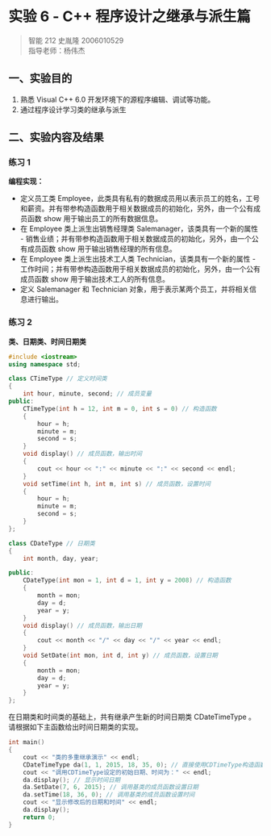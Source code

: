 # 实验 6 - C++ 程序设计之继承与派生篇

> 智能 212 史胤隆 2006010529  
> 指导老师：杨伟杰

## 一、实验目的

1. 熟悉 Visual C++ 6.0 开发环境下的源程序编辑、调试等功能。
1. 通过程序设计学习类的继承与派生

## 二、实验内容及结果

### 练习 1

**编程实现：**

-   定义员工类 Employee，此类具有私有的数据成员用以表示员工的姓名，工号和薪资。并有带参构造函数用于相关数据成员的初始化，另外，由一个公有成员函数 show 用于输出员工的所有数据信息。
-   在 Employee 类上派生出销售经理类 Salemanager，该类具有一个新的属性 - 销售业绩；并有带参构造函数用于相关数据成员的初始化，另外，由一个公有成员函数 show 用于输出销售经理的所有信息。
-   在 Employee 类上派生出技术工人类 Technician，该类具有一个新的属性 - 工作时间；并有带参构造函数用于相关数据成员的初始化，另外，由一个公有成员函数 show 用于输出技术工人的所有信息。
-   定义 Salemanager 和 Technician 对象，用于表示某两个员工，并将相关信息进行输出。

### 练习 2

**类、日期类、时间日期类**

```cpp
#include <iostream>
using namespace std;

class CTimeType // 定义时间类
{
    int hour, minute, second; // 成员变量
public:
    CTimeType(int h = 12, int m = 0, int s = 0) // 构造函数
    {
        hour = h;
        minute = m;
        second = s;
    }
    void display() // 成员函数，输出时间
    {
        cout << hour << ":" << minute << ":" << second << endl;
    }
    void setTime(int h, int m, int s) // 成员函数，设置时间
    {
        hour = h;
        minute = m;
        second = s;
    }
};

class CDateType // 日期类
{
    int month, day, year;

public:
    CDateType(int mon = 1, int d = 1, int y = 2008) // 构造函数
    {
        month = mon;
        day = d;
        year = y;
    }
    void display() // 成员函数，输出日期
    {
        cout << month << "/" << day << "/" << year << endl;
    }
    void SetDate(int mon, int d, int y) // 成员函数，设置日期
    {
        month = mon;
        day = d;
        year = y;
    }
};

```

在日期类和时间类的基础上，共有继承产生新的时间日期类 CDateTimeType 。请根据如下主函数给出时间日期类的实现。

```cpp
int main()
{
    cout << "类的多重继承演示" << endl;
    CDateTimeType da(1, 1, 2015, 18, 35, 0); // 直接使用CDTimeType构造函数设置日期时间
    cout << "调用CDTimeType设定的初始日期、时间为：" << endl;
    da.display(); // 显示时间日期
    da.SetDate(7, 6, 2015); // 调用基类的成员函数设置日期
    da.setTime(18, 36, 0); // 调用基类的成员函数设置时间
    cout << "显示修改后的日期和时间" << endl;
    da.display();
    return 0;
}

```
